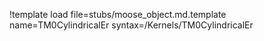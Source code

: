 !template load file=stubs/moose_object.md.template name=TM0CylindricalEr syntax=/Kernels/TM0CylindricalEr